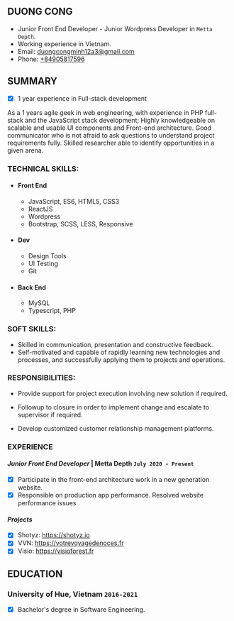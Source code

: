 ## DUONG CONG 

* Junior Front End Developer - Junior Wordpress Developer in `Metta Depth`.
* Working experience in Vietnam.
* Email: [duongcongminh12a3@gmail.com](MinhDuong96)
* Phone: [+84905817596](+84905817596)

## SUMMARY

- [x] 1 year experience in Full-stack development

As a 1 years agile geek in web engineering, with experience in PHP full-stack and the JavaScript stack development;
Highly knowledgeable on scalable and usable UI components and Front-end architecture.
Good communicator who is not afraid to ask questions to understand project requirements fully.
Skilled researcher able to identify opportunities in a given arena.

### TECHNICAL SKILLS:

* #### Front End
	* JavaScript, ES6, HTML5, CSS3
	* ReactJS
  * Wordpress
  * Bootstrap, SCSS, LESS, Responsive

* #### Dev
	* Design Tools
	* UI Testing
	* Git
	
* #### Back End
	* MySQL
	* Typescript, PHP

### SOFT SKILLS:
* Skilled in communication, presentation and constructive feedback.
* Self-motivated and capable of rapidly learning new technologies and processes, and successfully applying them to projects and operations.
    
### RESPONSIBILITIES:

- Provide support for project execution involving new solution if required.

- Followup to closure in order to implement change and escalate to supervisor if required.

- Develop customized customer relationship management platforms.


### EXPERIENCE

#### *Junior Front End Developer* | Metta Depth `July 2020 - Present`

- [x] Participate in the front-end architecture work in a new generation website.
- [x] Responsible on production app performance. Resolved website performance issues

#### *Projects*

- [x] Shotyz: https://shotyz.io
- [x] VVN: https://votrevoyagedenoces.fr
- [x] Visio: https://visioforest.fr

## EDUCATION

### University of Hue, Vietnam `2016-2021`
- [x] Bachelor's degree in Software Engineering.
